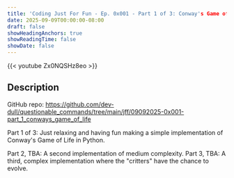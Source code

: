 ```yaml
---
title: 'Coding Just For Fun - Ep. 0x001 - Part 1 of 3: Conway's Game of Life'
date: 2025-09-09T00:00:00-08:00
draft: false
showHeadingAnchors: true
showReadingTime: false
showDate: false
---
```


{{< youtube Zx0NQSHz8eo >}}

## Description
GitHub repo: https://github.com/dev-dull/questionable_commands/tree/main/jff/09092025-0x001-part_1_conways_game_of_life

Part 1 of 3: Just relaxing and having fun making a simple implementation of Conway's Game of Life in Python.

Part 2, TBA: A second implementation of medium complexity.
Part 3, TBA: A third, complex implementation where the "critters" have the chance to evolve.

